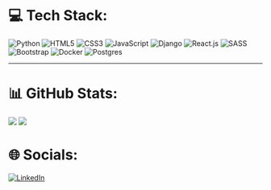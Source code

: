 # 💻 Tech Stack:
![Python](https://img.shields.io/badge/python-3670A0?style=for-the-badge&logo=python&logoColor=ffdd54) ![HTML5](https://img.shields.io/badge/html5-%23E34F26.svg?style=for-the-badge&logo=html5&logoColor=white) ![CSS3](https://img.shields.io/badge/css3-%231572B6.svg?style=for-the-badge&logo=css3&logoColor=white) ![JavaScript](https://img.shields.io/badge/javascript-%23323330.svg?style=for-the-badge&logo=javascript&logoColor=%23F7DF1E) ![Django](https://img.shields.io/badge/django-%23092E20.svg?style=for-the-badge&logo=django&logoColor=white) ![React.js](https://img.shields.io/badge/react-00BED5?style=for-the-badge&logo=react&logoColor=ffffff) ![SASS](https://img.shields.io/badge/SASS-hotpink.svg?style=for-the-badge&logo=SASS&logoColor=white) ![Bootstrap](https://img.shields.io/badge/bootstrap-702963?style=for-the-badge&logo=bootstrap&logoColor=ffffff) ![Docker](https://img.shields.io/badge/docker-%230db7ed.svg?style=for-the-badge&logo=docker&logoColor=white)  ![Postgres](https://img.shields.io/badge/postgres-%23316192.svg?style=for-the-badge&logo=postgresql&logoColor=white) 

-------------------------
# 📊 GitHub Stats:
<div>
  <img src="https://github-readme-stats.vercel.app/api?username=greevdev&theme=radical&hide_border=false&include_all_commits=false&count_private=true">
  <img src="https://github-readme-stats.vercel.app/api/top-langs/?username=greevdev&theme=radical&hide_border=false&include_all_commits=false&count_private=true&layout=compact"> 
</div>

# 🌐 Socials:
[![LinkedIn](https://img.shields.io/badge/linkedin-%231572B6?style=for-the-badge&logo=linkedin&logoColor=white)](https://www.linkedin.com/in/georgi-andreev-95648b282/) 

